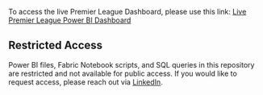 To access the live Premier League Dashboard, please use this link:  [Live Premier League Power BI Dashboard](https://app.powerbi.com/view?r=eyJrIjoiMDA2YTFiNWYtNzFlYy00MjFlLWJlNGYtM2MyMDBjYTQ1NjcwIiwidCI6IjA0NjZlNDc4LWQ5MjMtNDliOS1hZGYzLWRiYzI0MTVkOGEwZiJ9)

## Restricted Access

Power BI files, Fabric Notebook scripts, and SQL queries in this repository are restricted and not available for public access. If you would like to request access, please reach out via [LinkedIn](https://www.linkedin.com/in/krishanpatelpbi/).
